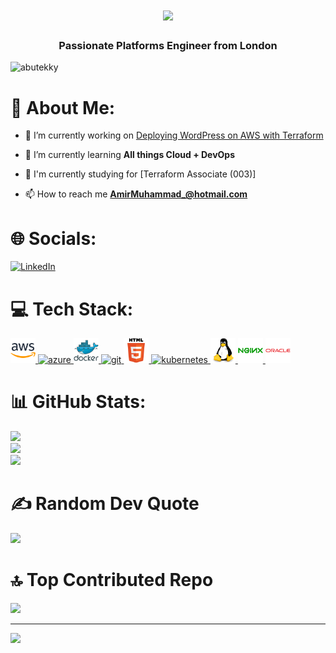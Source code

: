 <h1 align="center">
    <img src="https://readme-typing-svg.herokuapp.com/?font=Righteous&size=35&color=3763DA&center=true&vCenter=true&width=500&height=70&duration=4000&lines=Hi+There!+👋;+I'm+Amir!;" />
</h1>


<h3 align="center">Passionate Platforms Engineer from London</h3>

<p align="left"> <img src="https://komarev.com/ghpvc/?username=abutekky&label=Profile%20views&color=0e75b6&style=flat" alt="abutekky" /> </p>

# 💫 About Me:

- 🔭 I’m currently working on [Deploying WordPress on AWS with Terraform ](https://github.com/AbuTekky/Wordpress-deployment-using-Terraform)

- 🌱 I’m currently learning **All things Cloud + DevOps**

- 📝 I'm currently studying for [Terraform Associate (003)]

- 📫 How to reach me **AmirMuhammad_@hotmail.com**


# 🌐 Socials:
[![LinkedIn](https://img.shields.io/badge/LinkedIn-%230077B5.svg?logo=linkedin&logoColor=white)](https://linkedin.com/in/https://www.linkedin.com/in/amir-m-ali/) 


# 💻 Tech Stack:
<p align="left"> <a href="https://aws.amazon.com" target="_blank" rel="noreferrer"> <img src="https://raw.githubusercontent.com/devicons/devicon/master/icons/amazonwebservices/amazonwebservices-original-wordmark.svg" alt="aws" width="40" height="40"/> </a> <a href="https://azure.microsoft.com/en-in/" target="_blank" rel="noreferrer"> <img src="https://www.vectorlogo.zone/logos/microsoft_azure/microsoft_azure-icon.svg" alt="azure" width="40" height="40"/> </a> <a href="https://www.docker.com/" target="_blank" rel="noreferrer"> <img src="https://raw.githubusercontent.com/devicons/devicon/master/icons/docker/docker-original-wordmark.svg" alt="docker" width="40" height="40"/> </a> <a href="https://git-scm.com/" target="_blank" rel="noreferrer"> <img src="https://www.vectorlogo.zone/logos/git-scm/git-scm-icon.svg" alt="git" width="40" height="40"/> </a> <a href="https://www.w3.org/html/" target="_blank" rel="noreferrer"> <img src="https://raw.githubusercontent.com/devicons/devicon/master/icons/html5/html5-original-wordmark.svg" alt="html5" width="40" height="40"/> </a> <a href="https://kubernetes.io" target="_blank" rel="noreferrer"> <img src="https://www.vectorlogo.zone/logos/kubernetes/kubernetes-icon.svg" alt="kubernetes" width="40" height="40"/> </a> <a href="https://www.linux.org/" target="_blank" rel="noreferrer"> <img src="https://raw.githubusercontent.com/devicons/devicon/master/icons/linux/linux-original.svg" alt="linux" width="40" height="40"/> </a> <a href="https://www.nginx.com" target="_blank" rel="noreferrer"> <img src="https://raw.githubusercontent.com/devicons/devicon/master/icons/nginx/nginx-original.svg" alt="nginx" width="40" height="40"/> </a> <a href="https://www.oracle.com/" target="_blank" rel="noreferrer"> <img src="https://raw.githubusercontent.com/devicons/devicon/master/icons/oracle/oracle-original.svg" alt="oracle" width="40" height="40"/> </a> </p>

# 📊 GitHub Stats:
![](https://github-readme-stats.vercel.app/api?username=AbuTekky&theme=dark&hide_border=false&include_all_commits=true&count_private=true)<br/>
![](https://github-readme-streak-stats.herokuapp.com/?user=AbuTekky&theme=dark&hide_border=false)<br/>
![](https://github-readme-stats.vercel.app/api/top-langs/?username=AbuTekky&theme=dark&hide_border=false&include_all_commits=true&count_private=true&layout=compact)

# ✍️ Random Dev Quote
![](https://quotes-github-readme.vercel.app/api?type=horizontal&theme=radical)


# 🔝 Top Contributed Repo
![](https://github-contributor-stats.vercel.app/api?username=AbuTekky&limit=5&theme=dark&combine_all_yearly_contributions=true)

---
[![](https://visitcount.itsvg.in/api?id=AbuTekky&icon=0&color=0)](https://visitcount.itsvg.in)

<!-- Proudly created with GPRM ( https://gprm.itsvg.in ) -->

